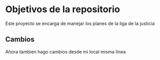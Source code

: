 # Objetivos de la repositorio

Este proyecto se encarga de manejar los planes de la liga de la justicia

## Cambios
Ahora tambien hago cambios desde mi local misma linea
